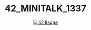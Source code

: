<h1 align="center">42_MINITALK_1337</h1>
<p align="center">
  <a href="https://github.com/haytham-hammioui/42_Minitalk_1337">
    <img src="https://raw.githubusercontent.com/ayogun/42-project-badges/refs/heads/main/badges/minitalkm.png" alt="42 Badge">
  </a>
</p>
